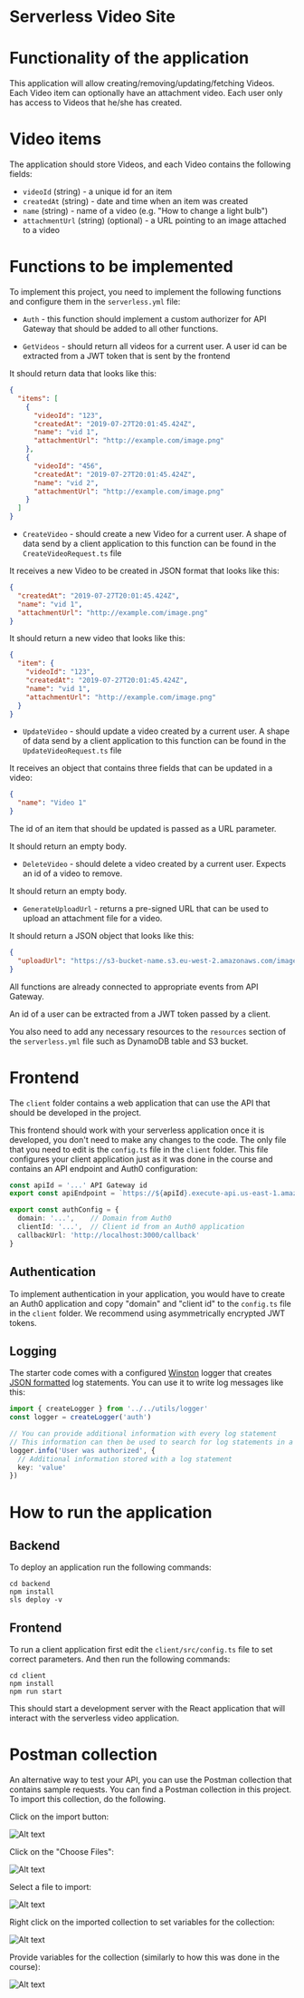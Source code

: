 # Serverless Video Site

# Functionality of the application

This application will allow creating/removing/updating/fetching Videos. Each Video item can optionally have an attachment video. Each user only has access to Videos that he/she has created.

# Video items

The application should store Videos, and each Video contains the following fields:

* `videoId` (string) - a unique id for an item
* `createdAt` (string) - date and time when an item was created
* `name` (string) - name of a video (e.g. "How to change a light bulb")
* `attachmentUrl` (string) (optional) - a URL pointing to an image attached to a video


# Functions to be implemented

To implement this project, you need to implement the following functions and configure them in the `serverless.yml` file:

* `Auth` - this function should implement a custom authorizer for API Gateway that should be added to all other functions.

* `GetVideos` - should return all videos for a current user. A user id can be extracted from a JWT token that is sent by the frontend

It should return data that looks like this:

```json
{
  "items": [
    {
      "videoId": "123",
      "createdAt": "2019-07-27T20:01:45.424Z",
      "name": "vid 1",
      "attachmentUrl": "http://example.com/image.png"
    },
    {
      "videoId": "456",
      "createdAt": "2019-07-27T20:01:45.424Z",
      "name": "vid 2",
      "attachmentUrl": "http://example.com/image.png"
    }
  ]
}
```

* `CreateVideo` - should create a new Video for a current user. A shape of data send by a client application to this function can be found in the `CreateVideoRequest.ts` file

It receives a new Video to be created in JSON format that looks like this:

```json
{
  "createdAt": "2019-07-27T20:01:45.424Z",
  "name": "vid 1",
  "attachmentUrl": "http://example.com/image.png"
}
```

It should return a new video that looks like this:

```json
{
  "item": {
    "videoId": "123",
    "createdAt": "2019-07-27T20:01:45.424Z",
    "name": "vid 1",
    "attachmentUrl": "http://example.com/image.png"
  }
}
```

* `UpdateVideo` - should update a video created by a current user. A shape of data send by a client application to this function can be found in the `UpdateVideoRequest.ts` file

It receives an object that contains three fields that can be updated in a video:

```json
{
  "name": "Video 1"
}
```

The id of an item that should be updated is passed as a URL parameter.

It should return an empty body.

* `DeleteVideo` - should delete a video created by a current user. Expects an id of a video to remove.

It should return an empty body.

* `GenerateUploadUrl` - returns a pre-signed URL that can be used to upload an attachment file for a video.

It should return a JSON object that looks like this:

```json
{
  "uploadUrl": "https://s3-bucket-name.s3.eu-west-2.amazonaws.com/image.png"
}
```

All functions are already connected to appropriate events from API Gateway.

An id of a user can be extracted from a JWT token passed by a client.

You also need to add any necessary resources to the `resources` section of the `serverless.yml` file such as DynamoDB table and S3 bucket.


# Frontend

The `client` folder contains a web application that can use the API that should be developed in the project.

This frontend should work with your serverless application once it is developed, you don't need to make any changes to the code. The only file that you need to edit is the `config.ts` file in the `client` folder. This file configures your client application just as it was done in the course and contains an API endpoint and Auth0 configuration:

```ts
const apiId = '...' API Gateway id
export const apiEndpoint = `https://${apiId}.execute-api.us-east-1.amazonaws.com/dev`

export const authConfig = {
  domain: '...',    // Domain from Auth0
  clientId: '...',  // Client id from an Auth0 application
  callbackUrl: 'http://localhost:3000/callback'
}
```

## Authentication

To implement authentication in your application, you would have to create an Auth0 application and copy "domain" and "client id" to the `config.ts` file in the `client` folder. We recommend using asymmetrically encrypted JWT tokens.

## Logging

The starter code comes with a configured [Winston](https://github.com/winstonjs/winston) logger that creates [JSON formatted](https://stackify.com/what-is-structured-logging-and-why-developers-need-it/) log statements. You can use it to write log messages like this:

```ts
import { createLogger } from '../../utils/logger'
const logger = createLogger('auth')

// You can provide additional information with every log statement
// This information can then be used to search for log statements in a log storage system
logger.info('User was authorized', {
  // Additional information stored with a log statement
  key: 'value'
})
```

# How to run the application

## Backend

To deploy an application run the following commands:

```
cd backend
npm install
sls deploy -v
```

## Frontend

To run a client application first edit the `client/src/config.ts` file to set correct parameters. And then run the following commands:

```
cd client
npm install
npm run start
```

This should start a development server with the React application that will interact with the serverless video application.

# Postman collection

An alternative way to test your API, you can use the Postman collection that contains sample requests. You can find a Postman collection in this project. To import this collection, do the following.

Click on the import button:

![Alt text](images/import-collection-1.png?raw=true "Image 1")


Click on the "Choose Files":

![Alt text](images/import-collection-2.png?raw=true "Image 2")


Select a file to import:

![Alt text](images/import-collection-3.png?raw=true "Image 3")


Right click on the imported collection to set variables for the collection:

![Alt text](images/import-collection-4.png?raw=true "Image 4")

Provide variables for the collection (similarly to how this was done in the course):

![Alt text](images/import-collection-5.png?raw=true "Image 5")
